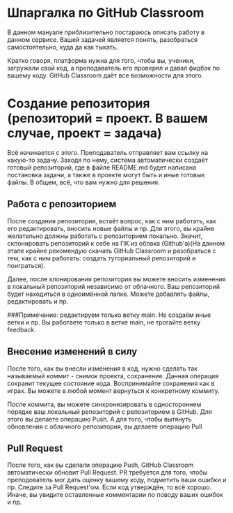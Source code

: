 # Шпаргалка по GitHub Classroom

В данном мануале приблизительно постараюсь описать работу в данном сервисе. Вашей задачей является понять, разобраться самостоятельно, куда да как тыкать.

Кратко говоря, платформа нужна для того, чтобы вы, ученики, загружали свой код, а преподаватель его проверял и давал фидбэк по вашему коду. GitHub Classroom даёт все возможности для этого.

# Создание репозитория (репозиторий = проект. В вашем случае, проект = задача)

 Всё начинается с этого. Преподаватель отправляет вам ссылку на какую-то задачу. Заходя по нему, система автоматически создаёт готовый репозиторий, где в файле README.md будет написана постановка задачи, а также в проекте могут быть и иные готовые файлы. В общем, всё, что вам нужно для решения.
 
 ## Работа с репозиторием
 
 После создания репозитория, встаёт вопрос, как с ним работать, как его редактировать, вносить новые файлы и пр. Для этого, вы крайне желательно должны работать с репозиторием локально. Значит, склонировать репозиторий к себе на ПК из облака (Github'а)(На данном этапе крайне рекомендую скачать GitHub Classroom и разобраться с тем, как с ним работать: создать туториальный репозиторий и поиграться).

Далее, после клонирования репозитория вы можете вносить изменения в локальный репозиторий независимо от облачного. Ваш репозиторий будет находиться в одноимённой папке. Можете добавлять файлы, редактировать и пр.

###Примечание: редактируем только ветку main. Не создаём иные ветки и пр. Вы работаете только в ветке main, не трогайте ветку feedback.

## Внесение изменений в силу

После того, как вы внесли изменения в код, нужно сделать так называемый коммит - снимок проекта, сохранение. Данная операция сохранит текущее состояние кода. Воспринимайте сохранения как в играх. Вы можете в любой момент вернуться к конкретному коммиту.

После коммита, вы можете синхронизировать в одностороннем порядке ваш локальный репозиторий с репозиторием в GitHub. Для этого вы делаете операцию Push. А для того, чтобы вытянуть обновления с облачного репозитория, вы делаете операцию Pull

## Pull Request

После того, как вы сделали операцию Push, GitHub Classroom автоматически обновит Pull Request. PR требуется для того, чтобы преподователь мог дать оценку вашему коду, подметить ваши ошибки и пр. Следите за Pull Request'ом. Если код утверждён, то всё хорошо. Иначе, вы увидите оставленные комментарии по поводу ваших ошибок и пр.
